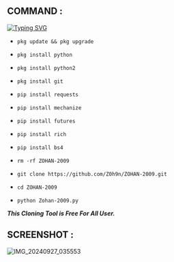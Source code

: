 ## COMMAND :

[![Typing SVG](https://readme-typing-svg.demolab.com?font=Fira+Code&pause=1000&color=FF2C10&background=31FF9400&width=435&lines=This+Tool+Is+Made+By+Zohan%F0%9F%A4%9F)](https://git.io/typing-svg)

* `pkg update && pkg upgrade`

* `pkg install python`

* `pkg install python2`

* `pkg install git`

* `pip install requests`

* `pip install mechanize`

* `pip install futures`

* `pip install rich`

* `pip install bs4`

* `rm -rf ZOHAN-2009`

* `git clone https://github.com/Z0h9n/ZOHAN-2009.git`

* `cd ZOHAN-2009`

* `python Zohan-2009.py`


___This Cloning Tool is Free For All User.___</br>

## SCREENSHOT :
![IMG_20240927_035553](https://github.com/user-attachments/assets/c6331a41-2a95-43d4-86f5-7a341c50a9e0)
